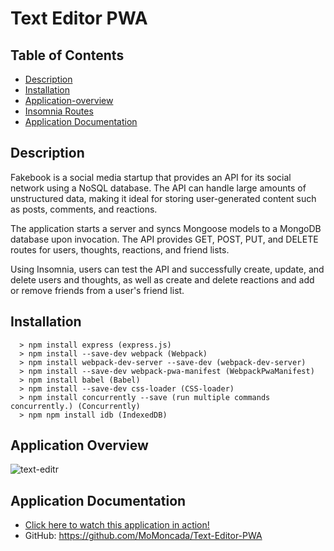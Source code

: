 # Text Editor PWA

## Table of Contents

- [Description](#description)
- [Installation](#installation)
- [Application-overview](#application-overview)
- [Insomnia Routes](#insomnia-routes)
- [Application Documentation](#application-documentation)

## Description
Fakebook is a social media startup that provides an API for its social network using a NoSQL database. The API can handle large amounts of unstructured data, making it ideal for storing user-generated content such as posts, comments, and reactions. 

The application starts a server and syncs Mongoose models to a MongoDB database upon invocation. The API provides GET, POST, PUT, and DELETE routes for users, thoughts, reactions, and friend lists. 

Using Insomnia, users can test the API and successfully create, update, and delete users and thoughts, as well as create and delete reactions and add or remove friends from a user's friend list. 

## Installation

```
  > npm install express (express.js)
  > npm install --save-dev webpack (Webpack)
  > npm install webpack-dev-server --save-dev (webpack-dev-server)
  > npm install --save-dev webpack-pwa-manifest (WebpackPwaManifest)
  > npm install babel (Babel)
  > npm install --save-dev css-loader (CSS-loader)
  > npm install concurrently --save (run multiple commands concurrently.) (Concurrently)
  > npm npm install idb (IndexedDB)

```

## Application Overview
![text-editr]()




## Application Documentation
 * [Click here to watch this application in action!]()
* GitHub: https://github.com/MoMoncada/Text-Editor-PWA
 